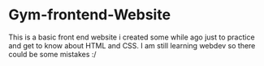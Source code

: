 # Gym-frontend-Website
This is a basic front end website i created some while ago just to practice and get to know about HTML and CSS.
I am still learning webdev so there could be some mistakes :/
